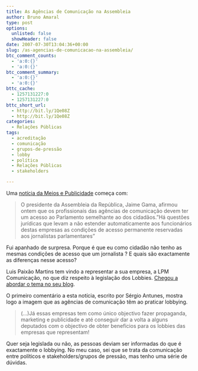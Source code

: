 ```yaml
---
title: As Agências de Comunicação na Assembleia
author: Bruno Amaral
type: post
options:
  unlisted: false
  showHeader: false
date: 2007-07-30T13:04:36+00:00
slug: /as-agencias-de-comunicacao-na-assembleia/
btc_comment_counts:
  - 'a:0:{}'
  - 'a:0:{}'
btc_comment_summary:
  - 'a:0:{}'
  - 'a:0:{}'
bttc_cache:
  - 1257131227:0
  - 1257131227:0
bttc_short_url:
  - http://bit.ly/1Qe08Z
  - http://bit.ly/1Qe08Z
categories:
  - Relações Públicas
tags:
  - acreditação
  - comunicação
  - grupos-de-pressão
  - lobby
  - política
  - Relações Públicas
  - stakeholders

---
```

Uma [notícia da Meios e Publicidade][1] começa com:

> O presidente da Assembleia da República, Jaime Gama, afirmou ontem que os profissionais das agências de comunicação devem ter um acesso ao Parlamento semelhante ao dos cidadãos.&#8221;Há questões jurídicas que levam a não estender automaticamente aos funcionários destas empresas as condições de acesso permanente reservadas aos jornalistas parlamentares&#8221;

Fui apanhado de surpresa. Porque é que eu como cidadão não tenho as mesmas condições de acesso que um jornalista ? E quais são exactamente as diferenças nesse acesso?

Luis Paixão Martins tem vindo a representar a sua empresa, a LPM Comunicação, no que diz respeito à legislação dos Lobbies. [Chegou a abordar o tema no seu blog][2].

O primeiro comentário a esta notícia, escrito por Sérgio Antunes, mostra logo a imagem que as agências de comunicação têm ao praticar lobbying.

> (&#8230;)Já essas empresas tem como único objectivo fazer propaganda, marketing e publicidade e até conseguir dar a volta a alguns deputados com o objectivo de obter benefícios para os lobbies das empresas que representam!

Quer seja legislada ou não, as pessoas deviam ser informadas do que é exactamente o lobbying. No meu caso, sei que se trata da comunicação entre políticos e stakeholders/grupos de pressão, mas tenho uma série de dúvidas.

 [1]: http://www.meiosepublicidade.pt/2007/07/27/assembleia-da-repblica-no-quer-agncias-de-comunicao/
 [2]: http://bloglpm.lpmcom.pt/?id=005&ano=2007&mes=5